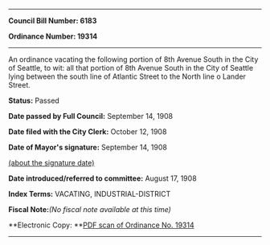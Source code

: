 

********

**Council Bill Number: 6183**
   
**Ordinance Number: 19314**
********

 An ordinance vacating the following portion of 8th Avenue South in the City of Seattle, to wit: all that portion of 8th Avenue South in the City of Seattle lying between the south line of Atlantic Street to the North line o Lander Street.

**Status:** Passed
   
**Date passed by Full Council:** September 14, 1908
   
**Date filed with the City Clerk:** October 12, 1908
   
**Date of Mayor's signature:** September 14, 1908
   
[(about the signature date)](/~public/approvaldate.htm)
   
   
   
**Date introduced/referred to committee:** August 17, 1908
   
   
**Index Terms:** VACATING, INDUSTRIAL-DISTRICT

**Fiscal Note:**_(No fiscal note available at this time)_

**Electronic Copy: **[PDF scan of Ordinance No. 19314](/~archives/Ordinances/Ord_19314.pdf)

********

